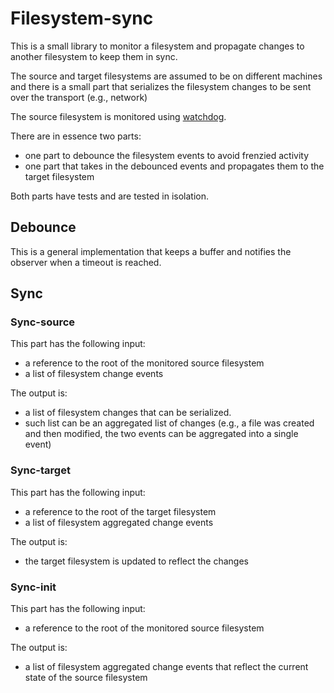 # Filesystem-sync

This is a small library to monitor a filesystem and propagate changes to another filesystem to keep them in sync.


The source and target filesystems are assumed to be on different machines and there is a small part that serializes the filesystem changes to be sent over the transport (e.g., network)

The source filesystem is monitored using [watchdog](https://pypi.org/project/watchdog/).

There are in essence two parts: 
- one part to debounce the filesystem events to avoid frenzied activity
- one part that takes in the debounced events and propagates them to the target filesystem

Both parts have tests and are tested in isolation.

## Debounce
This is a general implementation that keeps a buffer and notifies the observer when a timeout is reached.

## Sync


### Sync-source
This part has the following input:
- a reference to the root of the monitored source filesystem
- a list of filesystem change events


The output is:
- a list of filesystem changes that can be serialized.
- such list can be an aggregated list of changes (e.g., a file was created and then modified, the two events can be aggregated into a single event)

### Sync-target
This part has the following input:
- a reference to the root of the target filesystem
- a list of filesystem aggregated change events

The output is:
- the target filesystem is updated to reflect the changes


### Sync-init
This part has the following input:
- a reference to the root of the monitored source filesystem

The output is:
- a list of filesystem aggregated change events that reflect the current state of the source filesystem
